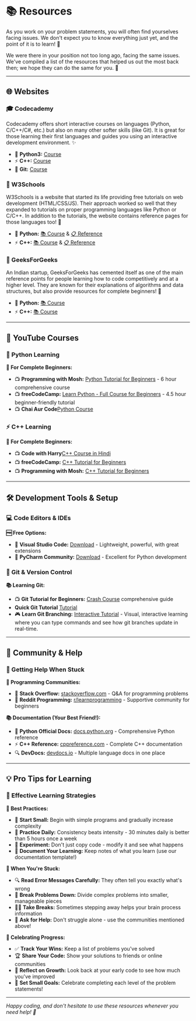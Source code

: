 # 📚 Resources

As you work on your problem statements, you will often find yourselves facing issues. We don't expect you to know everything just yet, and the point of it is to learn! 🌱

We were there in your position not too long ago, facing the same issues. We've compiled a list of the resources that helped us out the most back then; we hope they can do the same for you. 💪

---

## 🌐 Websites

### 🎓 Codecademy

Codecademy offers short interactive courses on languages (Python, C/C++/C#, etc.) but also on many other softer skills (like Git). It is great for those learning their first languages and guides you using an interactive development environment. ✨

- 🐍 **Python3:** [Course](https://www.codecademy.com/learn/learn-python-3)
- ⚡ **C++:** [Course](https://www.codecademy.com/learn/learn-c-plus-plus)
- 🌿 **Git:** [Course](https://www.codecademy.com/learn/learn-git-introduction)

### 🏫 W3Schools

W3Schools is a website that started its life providing free tutorials on web development (HTML/CSS/JS). Their approach worked so well that they expanded to tutorials on proper programming languages like Python or C/C++. In addition to the tutorials, the website contains reference pages for those languages too! 📖

- 🐍 **Python:** [📚 Course](https://www.w3schools.com/python/default.asp) & [📋 Reference](https://www.w3schools.com/python/python_reference.asp)
- ⚡ **C++:** [📚 Course](https://www.w3schools.com/cpp/default.asp) & [📋 Reference](https://www.w3schools.com/cpp/cpp_ref_reference.asp)

### 🚀 GeeksForGeeks

An Indian startup, GeeksForGeeks has cemented itself as one of the main reference points for people learning how to code competitively and at a higher level. They are known for their explanations of algorithms and data structures, but also provide resources for complete beginners! 🧠

- 🐍 **Python:** [📚 Course](https://www.geeksforgeeks.org/python/python-programming-language-tutorial/)
- ⚡ **C++:** [📚 Course](https://www.geeksforgeeks.org/cpp/c-plus-plus/)

---

## 🎥 YouTube Courses

### 🐍 Python Learning

**🌟 For Complete Beginners:**
- 📺 **Programming with Mosh:** [Python Tutorial for Beginners](https://www.youtube.com/watch?v=_uQrJ0TkZlc) - 6 hour comprehensive course
- 📺 **freeCodeCamp:** [Learn Python - Full Course for Beginners](https://www.youtube.com/watch?v=rfscVS0vtbw) - 4.5 hour beginner-friendly tutorial
- 📺 **Chai Aur Code**[Python Course](https://www.youtube.com/playlist?list=PLu71SKxNbfoBsMugTFALhdLlZ5VOqCg2s)


### ⚡ C++ Learning

**🌟 For Complete Beginners:**
- 📺 **Code with Harry**[C++ Course in Hindi](https://www.youtube.com/playlist?list=PLu0W_9lII9agpFUAlPFe_VNSlXW5uE0YL)
- 📺 **freeCodeCamp:** [C++ Tutorial for Beginners](https://www.youtube.com/watch?v=vLnPwxZdW4Y) 
- 📺 **Programming with Mosh:** [C++ Tutorial for Beginners](https://www.youtube.com/watch?v=ZzaPdXTrSb8)
---

## 🛠️ Development Tools & Setup

### 💻 Code Editors & IDEs

**🆓 Free Options:**
- 🔷 **Visual Studio Code:** [Download](https://code.visualstudio.com/) - Lightweight, powerful, with great extensions
- 🐍 **PyCharm Community:** [Download](https://www.jetbrains.com/pycharm/download/) - Excellent for Python development


### 🌿 Git & Version Control

**📚 Learning Git:**
- 📺 **Git Tutorial for Beginners:** [Crash Course](https://www.youtube.com/watch?v=SWYqp7iY_Tc) comprehensive guide
- **Quick Git Tutorial** [Tutorial](https://youtu.be/a9u2yZvsqHA?si=pouM_uBzYW7lZoze)
- 🎮 **Learn Git Branching:** [Interactive Tutorial](https://learngitbranching.js.org/) - Visual, interactive learning where you can type commands and see how git branches update in real-time.

---

## 🤝 Community & Help

### 💬 Getting Help When Stuck

**🌟 Programming Communities:**
- 🔗 **Stack Overflow:** [stackoverflow.com](https://stackoverflow.com/) - Q&A for programming problems
- 🔗 **Reddit Programming:** [r/learnprogramming](https://www.reddit.com/r/learnprogramming/) - Supportive community for beginners

**📚 Documentation (Your Best Friend!):**
- 🐍 **Python Official Docs:** [docs.python.org](https://docs.python.org/3/) - Comprehensive Python reference
- ⚡ **C++ Reference:** [cppreference.com](https://en.cppreference.com/) - Complete C++ documentation
- 🔍 **DevDocs:** [devdocs.io](https://devdocs.io/) - Multiple language docs in one place

---

## 💡 Pro Tips for Learning

### 🚀 Effective Learning Strategies

**📝 Best Practices:**
- 🎯 **Start Small:** Begin with simple programs and gradually increase complexity
- 🔄 **Practice Daily:** Consistency beats intensity - 30 minutes daily is better than 5 hours once a week
- 🧪 **Experiment:** Don't just copy code - modify it and see what happens
- 📝 **Document Your Learning:** Keep notes of what you learn (use our documentation template!)

**🤔 When You're Stuck:**
- 🔍 **Read Error Messages Carefully:** They often tell you exactly what's wrong
- 🧩 **Break Problems Down:** Divide complex problems into smaller, manageable pieces
- 🚶‍♂️ **Take Breaks:** Sometimes stepping away helps your brain process information
- 🤝 **Ask for Help:** Don't struggle alone - use the communities mentioned above!

**🎉 Celebrating Progress:**
- ✅ **Track Your Wins:** Keep a list of problems you've solved
- 🏆 **Share Your Code:** Show your solutions to friends or online communities
- 🌱 **Reflect on Growth:** Look back at your early code to see how much you've improved
- 🎯 **Set Small Goals:** Celebrate completing each level of the problem statements!

---


*Happy coding, and don't hesitate to use these resources whenever you need help! 🚀*
